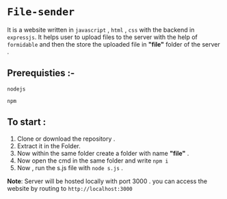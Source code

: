 # `File-sender`
It is a website written in `javascript` , `html` , `css` with the backend in `expressjs`. It helps user to upload files to the server with the help of `formidable`
and then the store the uploaded file in **"file"** folder of the server .

## Prerequisties :-

`nodejs`

`npm`

## To start  :

1. Clone or download the repository .
2. Extract it in the Folder.
3. Now within the same folder create a folder with name **"file"** .
4. Now open the cmd in the same folder and write `npm i`
5. Now , run the s.js file with `node s.js` .



**Note**: Server will be hosted locally with port 3000 . you can access the website by routing to `http://localhost:3000`
